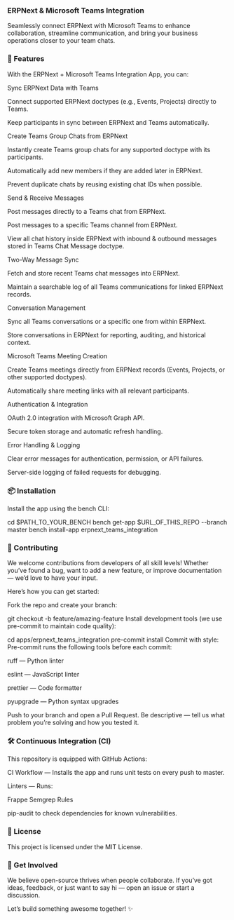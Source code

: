 ### ERPNext & Microsoft Teams Integration

Seamlessly connect ERPNext with Microsoft Teams to enhance collaboration, streamline communication, and bring your business operations closer to your team chats.

### 🚀 Features
With the ERPNext + Microsoft Teams Integration App, you can:

Sync ERPNext Data with Teams

Connect supported ERPNext doctypes (e.g., Events, Projects) directly to Teams.

Keep participants in sync between ERPNext and Teams automatically.

Create Teams Group Chats from ERPNext

Instantly create Teams group chats for any supported doctype with its participants.

Automatically add new members if they are added later in ERPNext.

Prevent duplicate chats by reusing existing chat IDs when possible.

Send & Receive Messages

Post messages directly to a Teams chat from ERPNext.

Post messages to a specific Teams channel from ERPNext.

View all chat history inside ERPNext with inbound & outbound messages stored in Teams Chat Message doctype.

Two-Way Message Sync

Fetch and store recent Teams chat messages into ERPNext.

Maintain a searchable log of all Teams communications for linked ERPNext records.

Conversation Management

Sync all Teams conversations or a specific one from within ERPNext.

Store conversations in ERPNext for reporting, auditing, and historical context.

Microsoft Teams Meeting Creation

Create Teams meetings directly from ERPNext records (Events, Projects, or other supported doctypes).

Automatically share meeting links with all relevant participants.

Authentication & Integration

OAuth 2.0 integration with Microsoft Graph API.

Secure token storage and automatic refresh handling.

Error Handling & Logging

Clear error messages for authentication, permission, or API failures.

Server-side logging of failed requests for debugging.


### 📦 Installation
Install the app using the bench CLI:

cd $PATH_TO_YOUR_BENCH
bench get-app $URL_OF_THIS_REPO --branch master
bench install-app erpnext_teams_integration


### 🤝 Contributing
We welcome contributions from developers of all skill levels! Whether you’ve found a bug, want to add a new feature, or improve documentation — we’d love to have your input.

Here’s how you can get started:

Fork the repo and create your branch:

git checkout -b feature/amazing-feature
Install development tools (we use pre-commit to maintain code quality):

cd apps/erpnext_teams_integration
pre-commit install
Commit with style:
Pre-commit runs the following tools before each commit:

ruff — Python linter

eslint — JavaScript linter

prettier — Code formatter

pyupgrade — Python syntax upgrades

Push to your branch and open a Pull Request.
Be descriptive — tell us what problem you’re solving and how you tested it.


### 🛠 Continuous Integration (CI)
This repository is equipped with GitHub Actions:

CI Workflow — Installs the app and runs unit tests on every push to master.

Linters — Runs:

Frappe Semgrep Rules

pip-audit
to check dependencies for known vulnerabilities.


### 📄 License
This project is licensed under the MIT License.


### 💬 Get Involved
We believe open-source thrives when people collaborate.
If you’ve got ideas, feedback, or just want to say hi — open an issue or start a discussion.

Let’s build something awesome together! ✨